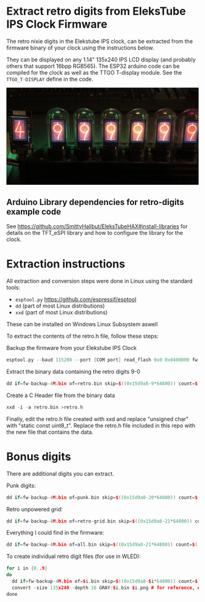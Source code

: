 # Extract retro digits from EleksTube IPS Clock Firmware
The retro nixie digits in the Elekstube IPS clock, can be extracted from the firmware binary of your clock using the instructions below.

They can be displayed on any 1.14" 135x240 IPS LCD display (and probably others that support 16bpp RGB565).
The ESP32 arduino code can be compiled for the clock as well as the TTGO T-display module. See the `TTGO_T-DISPLAY` define in the code.

![EleksTube IPS and TTGO T-Display 7th digit displaying extracted Retro Nixie digits](images/RetroDigits.jpg)

## Arduino Library dependencies for retro-digits example code
See https://github.com/SmittyHalibut/EleksTubeHAX#install-libraries for details on the TFT_eSPI library and how to configure the library for the clock.

# Extraction instructions
All extraction and conversion steps were done in Linux using the standard tools:

- `esptool.py` https://github.com/espressif/esptool
- `dd` (part of most Linux distributions)
- `xxd` (part of most Linux distributions)

These can be installed on Windows Linux Subsystem aswell

To extract the contents of the retro.h file, follow these steps:

Backup the firmware from your Elekstube IPS Clock
```cpp
esptool.py --baud 115200 --port [COM port] read_flash 0x0 0x0400000 fw-backup-4M.bin
```

Extract the binary data containing the retro digits 9-0
```cpp
dd if=fw-backup-4M.bin of=retro.bin skip=$((0x15d9a8-9*64800)) count=$((270*2400)) iflag=skip_bytes,count_bytes
```

Create a C Header file from the binary data
```cpp
xxd -i -a retro.bin >retro.h
```

Finally, edit the retro.h file created with xxd and replace "unsigned char" with "static const uint8_t". 
Replace the retro.h file included in this repo with the new file that contains the data.


# Bonus digits
There are additional digits you can extract.

Punk digits:
```cpp
dd if=fw-backup-4M.bin of=punk.bin skip=$((0x15d9a8-20*64800)) count=$((270*2640)) iflag=skip_bytes,count_bytes
```

Retro unpowered grid:
```cpp
dd if=fw-backup-4M.bin of=retro-grid.bin skip=$((0x15d9a8-21*64800)) count=$((270*240)) iflag=skip_bytes,count_bytes
```

Everything I could find in the firmware:
```cpp
dd if=fw-backup-4M.bin of=all.bin skip=$((0x15d9a8-21*64800)) count=$((270*5280)) iflag=skip_bytes,count_bytes
```

To create individual retro digit files (for use in WLED):
```cpp
for i in {0..9}
do
  dd if=fw-backup-4M.bin of=$i.bin skip=$((0x15d9a8-$i*64800)) count=$((270*240)) iflag=skip_bytes,count_bytes
  convert -size 135x240 -depth 16 GRAY:$i.bin $i.png # for reference, not using in elekstube code
done
```
